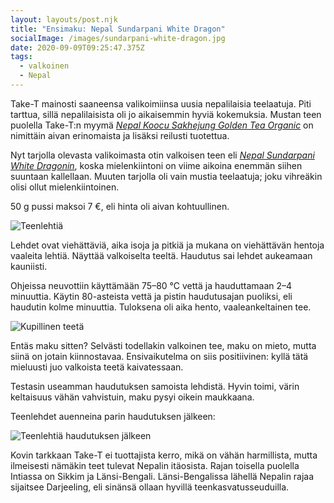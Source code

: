 ```yaml
---
layout: layouts/post.njk
title: "Ensimaku: Nepal Sundarpani White Dragon"
socialImage: /images/sundarpani-white-dragon.jpg
date: 2020-09-09T09:25:47.375Z
tags:
  - valkoinen
  - Nepal
---
```

Take-T mainosti saaneensa valikoimiinsa uusia nepalilaisia teelaatuja. Piti tarttua, sillä nepalilaisista oli jo aikaisemmin hyviä kokemuksia. Mustan teen puolella Take-T:n myymä *[Nepal Koocu Sakhejung Golden Tea Organic](https://take-t.fi/products/copy-of-nepal-jun-chiyabari-sf-handrolled-tips-organic)* on nimittäin aivan erinomaista ja lisäksi reilusti tuotettua.

Nyt tarjolla olevasta valikoimasta otin valkoisen teen eli *[Nepal Sundarpani White Dragonin](https://take-t.fi/products/copy-of-nepal-sundarpani-flowery-red-fruit-black-tea)*, koska mielenkiintoni on viime aikoina enemmän siihen suuntaan kallellaan. Muuten tarjolla oli vain mustia teelaatuja; joku vihreäkin olisi ollut mielenkiintoinen.

50 g pussi maksoi 7 €, eli hinta oli aivan kohtuullinen.

![Teenlehtiä](/images/sundarpani-white-dragon.jpg)

Lehdet ovat viehättäviä, aika isoja ja pitkiä ja mukana on viehättävän hentoja vaaleita lehtiä. Näyttää valkoiselta teeltä. Haudutus sai lehdet aukeamaan kauniisti.

Ohjeissa neuvottiin käyttämään 75–80 °C vettä ja hauduttamaan 2–4 minuuttia. Käytin 80-asteista vettä ja pistin haudutusajan puoliksi, eli haudutin kolme minuuttia. Tuloksena oli aika hento, vaaleankeltainen tee.

![Kupillinen teetä](/images/sundarpani-white-dragon-kuppi.jpg)

Entäs maku sitten? Selvästi todellakin valkoinen tee, maku on mieto, mutta siinä on jotain kiinnostavaa. Ensivaikutelma on siis positiivinen: kyllä tätä mieluusti juo valkoista teetä kaivatessaan.

Testasin useamman haudutuksen samoista lehdistä. Hyvin toimi, värin keltaisuus vähän vahvistuin, maku pysyi oikein maukkaana.

Teenlehdet auenneina parin haudutuksen jälkeen:

![Teenlehtiä haudutuksen jälkeen](/images/sundarpani-white-dragon-lehdet.jpg)

Kovin tarkkaan Take-T ei tuottajista kerro, mikä on vähän harmillista, mutta ilmeisesti nämäkin teet tulevat Nepalin itäosista. Rajan toisella puolella Intiassa on Sikkim ja Länsi-Bengali. Länsi-Bengalissa lähellä Nepalin rajaa sijaitsee Darjeeling, eli sinänsä ollaan hyvillä teenkasvatusseuduilla.